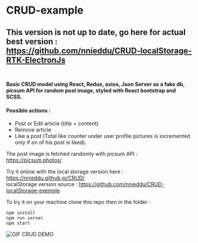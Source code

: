 # CRUD-example   
## This version is not up to date, go here for actual best version : <br/> https://github.com/nnieddu/CRUD-localStorage-RTK-ElectronJs <br/><br/>
  
#### Basic CRUD model using React, Redux, axios, Json Server as a fake db, picsum API for random post image, styled with React bootstrap and SCSS.  
  
#### Possible actions :  
- Post or Edit article (title + content)  
-	Remove article  
- Like a post (Total like counter under user profile pictures is incremented only if on of his post is liked).

The post image is fetched randomly with picsum API :
https://picsum.photos/
   
    
Try it online with the local storage version here : https://nnieddu.github.io/CRUD/  
localStorage version source : https://github.com/nnieddu/CRUD-localStorage-exemple  
  
   
To try it on your machine clone this repo then in the folder :
```
npm install
npm run server
npm start
```

<img alt="GIF CRUD DEMO" src="https://github.com/nnieddu/CRUD-exemple/blob/main/img.gif"/>
